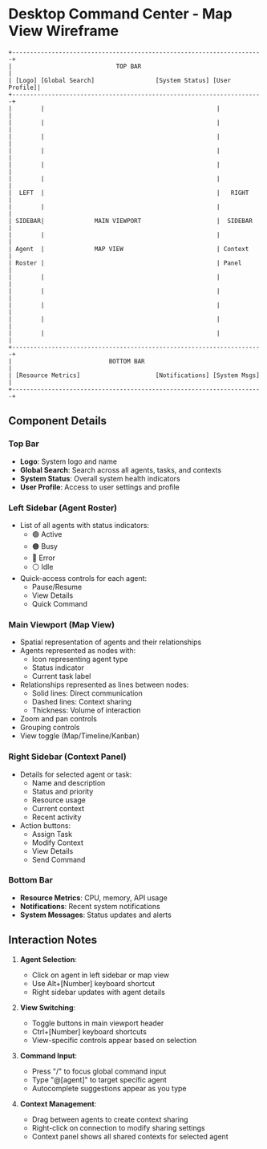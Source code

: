 # Desktop Command Center - Map View Wireframe

```
+----------------------------------------------------------------------+
|                             TOP BAR                                  |
| [Logo] [Global Search]                 [System Status] [User Profile]|
+----------------------------------------------------------------------+
|        |                                                |            |
|        |                                                |            |
|        |                                                |            |
|        |                                                |            |
|        |                                                |            |
|        |                                                |            |
|  LEFT  |                                                |   RIGHT    |
|        |                                                |            |
| SIDEBAR|              MAIN VIEWPORT                     |  SIDEBAR   |
|        |                                                |            |
| Agent  |              MAP VIEW                          | Context    |
| Roster |                                                | Panel      |
|        |                                                |            |
|        |                                                |            |
|        |                                                |            |
|        |                                                |            |
|        |                                                |            |
+----------------------------------------------------------------------+
|                           BOTTOM BAR                                 |
| [Resource Metrics]                     [Notifications] [System Msgs] |
+----------------------------------------------------------------------+
```

## Component Details

### Top Bar
- **Logo**: System logo and name
- **Global Search**: Search across all agents, tasks, and contexts
- **System Status**: Overall system health indicators
- **User Profile**: Access to user settings and profile

### Left Sidebar (Agent Roster)
- List of all agents with status indicators:
  - 🟢 Active
  - 🟠 Busy
  - 🔴 Error
  - ⚪ Idle
- Quick-access controls for each agent:
  - Pause/Resume
  - View Details
  - Quick Command

### Main Viewport (Map View)
- Spatial representation of agents and their relationships
- Agents represented as nodes with:
  - Icon representing agent type
  - Status indicator
  - Current task label
- Relationships represented as lines between nodes:
  - Solid lines: Direct communication
  - Dashed lines: Context sharing
  - Thickness: Volume of interaction
- Zoom and pan controls
- Grouping controls
- View toggle (Map/Timeline/Kanban)

### Right Sidebar (Context Panel)
- Details for selected agent or task:
  - Name and description
  - Status and priority
  - Resource usage
  - Current context
  - Recent activity
- Action buttons:
  - Assign Task
  - Modify Context
  - View Details
  - Send Command

### Bottom Bar
- **Resource Metrics**: CPU, memory, API usage
- **Notifications**: Recent system notifications
- **System Messages**: Status updates and alerts

## Interaction Notes

1. **Agent Selection**:
   - Click on agent in left sidebar or map view
   - Use Alt+[Number] keyboard shortcut
   - Right sidebar updates with agent details

2. **View Switching**:
   - Toggle buttons in main viewport header
   - Ctrl+[Number] keyboard shortcuts
   - View-specific controls appear based on selection

3. **Command Input**:
   - Press "/" to focus global command input
   - Type "@[agent]" to target specific agent
   - Autocomplete suggestions appear as you type

4. **Context Management**:
   - Drag between agents to create context sharing
   - Right-click on connection to modify sharing settings
   - Context panel shows all shared contexts for selected agent

